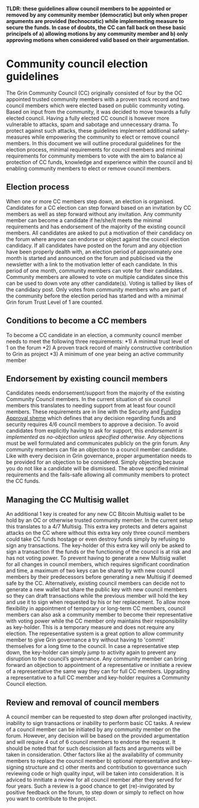 **TLDR: these guidelines allow council members to be appointed or removed by any community member (democratic) but only when proper arguments are provided (technocratic) while implementing measure to secure the funds. 
In case of doubts, the CC can fall back on these basic principels of a) allowing motions by any community member and b) only approving motions when considered valid based on their argumentation.**

# Community council election guidelines
The Grin Community Council (CC) originally consisted of four by the OC appointed trusted community members with a proven track record and two council members which were elected based on public community voting.
Based on input from the community, it was decided to move towards a fully elected council. Having a fully elected CC council is however more vulnerable to attacks, spam and sabotage and unnecessary drama. To protect against such attacks, these guidelines implement additional safety-measures while empowering the community to elect or remove council members. In this document we will outline procedural guidelines for the election process, minimal requirements for council members and minimal requirements for community members to vote with the aim to balance a) protection of CC funds, knowledge and experience within the council and b) enabling community members to elect or remove council members.

## Election process
When one or more CC members step down, an election is organised. Candidates for a CC election can step forward based on an invitation by CC members as well as step forward without any invitation. Any community member can become a candidate if he/she/it meets the minimal requirements and has endorsement of the majority of the existing council members.
All candidates are asked to put a motivation of their candidacy on the forum where anyone can endorse or object against the council election candidacy. If all candidates have posted on the forum and any objection have been properly dealth with, an election period of approximately one month is started and announced on the forum and publicised via the newsletter with a link to the motivation letter of each candidate. In this period of one month, community members can vote for their candidates. 
Community members are allowed to vote on multiple candidates since this can be used to down vote any other candidate(s).
Voting is tallied by likes of the candidacy post. Only votes from community members who are part of the community before the election period has started and with a minimal Grin forum Trust Level of 1 are counted.

## Conditions to become a CC members
To become a CC candidate in an election, a community council member needs to meet the following three requirements:
*1) A minimal trust level of 1 on the forum
*2) A proven track record of mainly constructive contribution to Grin as project
*3) A minimum of one year being an active community member

## Endorsement by existing council members
Candidates needs endorsement/support from the majority of the existing Community Council members. In the current situation of six council members this translates to needing support from at least four council members. These requirements are in line with the Security and [Funding Approval sheme]([url](https://github.com/grincc/docs/blob/Anynomouss-patch-4/approval-scheme.md)) which defines that any decision regarding funds and security requires 4/6 council members to approve a decision.
To avoid candidates from explicitly having to ask for support, this _endorsement is implemented as no-objection unless specified otherwise_. Any objections must be well formulated and communicates publicly on the grin forum. Any community members can file an objection to a council member candidate. 
Like with every decision in Grin governance, proper argumentation needs to be provided for an objection to be considered. Simply objecting because you do not like a candidate will be dismissed. 
The above specified minimal requirements and the fails-safe allowing all community members to protect the CC funds.

## Managing the CC Multisig wallet
An additional 1 key is created for any new CC Bitcoin Multisig wallet to be hold by an OC or otherwise trusted community member. In the current setup this translates to a 4/7 Multisig. This extra key protects and deters against attacks on the CC where without this extra key only three council members could take CC funds hostage or even destroy funds simply by refusing to sign any transactions. The key-holder of this extra key will only be asked to sign a transaction if the funds or the functioning of the council is at risk and has not voting power.
To prevent having to generate a new Multisig wallet for all changes in council members, which requires significant coordination and time, a maximum of two keys can be shared by with new council members by their predecessors before generating a new Multisig if deemed safe by the CC. Alternatively, existing council members can decide not to generate a new wallet but share the public key with new council members so they can draft transactions while the previous member will hold the key and use it to sign when requested by his or her replacement. To allow more flexibility in appointment of temporary or long-term CC members, council members can also ask a community member to become their representative with voting power while the CC member only maintains their responsibility as key-holder. This is a temporary measure and does not require any election. The representative system is a great option to allow community member to give Grin governance a try without having to 'commit' themselves for a long time to the council. In case a representative step down, the key-holder can simply jump to activity again to prevent any disruption to the council’s governance. Any community member can bring forward an objection to appointment of a representative or innitiate a review of a representative the same way they can for full CC members. Upgrading a representative to a full CC member and key-holder requires a Community Council election.

## Review and removal of council members
A council member can be requested to step down after prolonged inactivity, inability to sign transactions or inability to perform basic CC tasks. A review of a council member can be initiated by any community member on the forum. However, any decision will be based on the provided argumentation and will require 4 out of 6 council members to endorse the request. It should be noted that for such descission all facts and arguments will be taken in consideration. Other factors like a) the availability of community members to replace the council member b) optional representative and key-signing structure and c) other merits and contribution to governance such reviewing code or high quality input, will be taken into consideration. 
It is adviced to innitiate a review for all council member after they served for four years. Such a review is a good chance to get (re)-invigorated by positive feedback on the forum, to step down or simply to reflect on how you want to contribute to the project.

